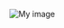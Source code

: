 ![My image](https://images.pexels.com/photos/2023384/pexels-photo-2023384.jpeg?auto=compress&cs=tinysrgb&dpr=1&w=500)
